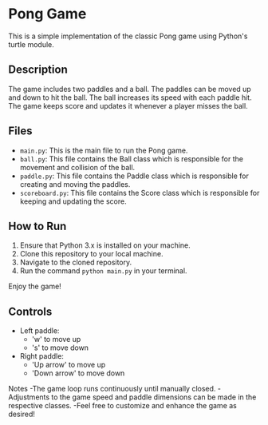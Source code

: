 # Pong Game

This is a simple implementation of the classic Pong game using Python's turtle module.

## Description

The game includes two paddles and a ball. The paddles can be moved up and down to hit the ball. The ball increases its speed with each paddle hit. The game keeps score and updates it whenever a player misses the ball.

## Files

- `main.py`: This is the main file to run the Pong game.
- `ball.py`: This file contains the Ball class which is responsible for the movement and collision of the ball.
- `paddle.py`: This file contains the Paddle class which is responsible for creating and moving the paddles.
- `scoreboard.py`: This file contains the Score class which is responsible for keeping and updating the score.

## How to Run

1. Ensure that Python 3.x is installed on your machine.
2. Clone this repository to your local machine.
3. Navigate to the cloned repository.
4. Run the command `python main.py` in your terminal.

Enjoy the game!

## Controls

- Left paddle:
    - 'w' to move up
    - 's' to move down
- Right paddle:
    - 'Up arrow' to move up
    - 'Down arrow' to move down

Notes
-The game loop runs continuously until manually closed.
-Adjustments to the game speed and paddle dimensions can be made in the respective classes.
-Feel free to customize and enhance the game as desired!
